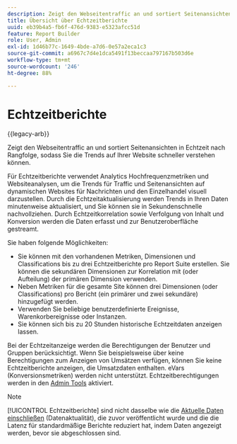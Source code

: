 ```yaml
---
description: Zeigt den Webseitentraffic an und sortiert Seitenansichten in Echtzeit nach Rangfolge, sodass Sie die Trends auf Ihrer Website schneller verstehen können.
title: Übersicht über Echtzeitberichte
uuid: eb39b4a5-fb6f-476d-9383-e5323afcc51d
feature: Report Builder
role: User, Admin
exl-id: 1d46b77c-1649-4bde-a7d6-0e57a2eca1c3
source-git-commit: a6967c7d4e1dca5491f13beccaa797167b503d6e
workflow-type: tm+mt
source-wordcount: '246'
ht-degree: 88%

---
```


# Echtzeitberichte

{{legacy-arb}}

Zeigt den Webseitentraffic an und sortiert Seitenansichten in Echtzeit nach Rangfolge, sodass Sie die Trends auf Ihrer Website schneller verstehen können.

Für Echtzeitberichte verwendet Analytics Hochfrequenzmetriken und Websiteanalysen, um die Trends für Traffic und Seitenansichten auf dynamischen Websites für Nachrichten und den Einzelhandel visuell darzustellen. Durch die Echtzeitaktualisierung werden Trends in Ihren Daten minutenweise aktualisiert, und Sie können sie in Sekundenschnelle nachvollziehen. Durch Echtzeitkorrelation sowie Verfolgung von Inhalt und Konversion werden die Daten erfasst und zur Benutzeroberfläche gestreamt.

Sie haben folgende Möglichkeiten:

* Sie können mit den vorhandenen Metriken, Dimensionen und Classifications bis zu drei Echtzeitberichte pro Report Suite erstellen. Sie können die sekundären Dimensionen zur Korrelation mit (oder Aufteilung) der primären Dimension verwenden.
* Neben Metriken für die gesamte Site können drei Dimensionen (oder Classifications) pro Bericht (ein primärer und zwei sekundäre) hinzugefügt werden.
* Verwenden Sie beliebige benutzerdefinierte Ereignisse, Warenkorbereignisse oder Instanzen.
* Sie können sich bis zu 20 Stunden historische Echtzeitdaten anzeigen lassen.

Bei der Echtzeitanzeige werden die Berechtigungen der Benutzer und Gruppen berücksichtigt. Wenn Sie beispielsweise über keine Berechtigungen zum Anzeigen von Umsätzen verfügen, können Sie keine Echtzeitberichte anzeigen, die Umsatzdaten enthalten. eVars (Konversionsmetriken) werden nicht unterstützt. Echtzeitberechtigungen werden in den [Admin Tools](/help/admin/tools/manage-rs/edit-settings/realtime/t-realtime-admin.md) aktiviert.

>[!NOTE]
>
>[!UICONTROL Echtzeitberichte] sind nicht dasselbe wie die [Aktuelle Daten einschließen](/help/analyze/legacy-report-builder/options.md) (Datenaktualität), die zuvor veröffentlicht wurde und die die Latenz für standardmäßige Berichte reduziert hat, indem Daten angezeigt werden, bevor sie abgeschlossen sind.
